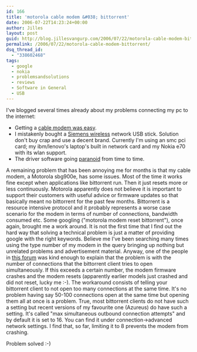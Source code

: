 ```yaml
---
id: 166
title: 'motorola cable modem &#038; bittorrent'
date: 2006-07-22T14:23:24+00:00
author: Jilles
layout: post
guid: http://blog.jillesvangurp.com/2006/07/22/motorola-cable-modem-bittorrent/
permalink: /2006/07/22/motorola-cable-modem-bittorrent/
dsq_thread_id:
  - "338602468"
tags:
  - google
  - nokia
  - problemsandsolutions
  - reviews
  - Software in General
  - USB
---
```

I've blogged several times already about my problems connecting my pc to the internet:
<ul>
	<li>Getting a <a href="http://blog.jillesvangurp.com/2005/10/07/back-online/">cable modem was easy</a>.</li>
	<li>I mistakenly bought a <a href="http://blog.jillesvangurp.com/2005/12/19/wireless-hell-2/">Siemens wireless</a> network USB stick. Solution don't buy crap and use a decent brand. Currently I'm using an smc pci card; my ibm/lenovo's laptop's built in network card and my Nokia e70 with its wlan support.</li>
	<li>The driver software going <a href="http://blog.jillesvangurp.com/2006/01/15/wlan-gone-paranoid/">paranoid</a> from time to time.</li>
</ul>
A remaining problem that has been annoying me for months is that my cable modem, a Motorola sbg900e, has some issues. Most of the time it works fine except when applications like bittorrent run. Then it just resets more or less continuously. Motorola apparently does not believe it is important to support their customers with useful advice or firmware updates so that basically meant no bittorrent for the past few months. Bittorrent is a resource intensive protocol and it probably represents a worse case scenario for the modem in terms of number of connections, bandwidth consumed etc.
Some googling ("motorola modem reset bittorrent"), once again, brought me a work around. It is not the first time that I find out the hard way that solving a technical problem is just a matter of providing google with the right keywords. Believe me I've been searching many times using the type number of my modem in the query bringing up nothing but unrelated problems and advertisement material.
Anyway, one of the people in <a href="http://www.neowin.net/forum/lofiversion/index.php/t233280.html">this forum</a> was kind enough to explain that the problem is with the number of connections that the bittorrent client tries to open simultaneously. If this exceeds a certain number, the modem firmware crashes and the modem resets (apparently earlier models just crashed and did not reset, lucky me :-). The workaround consists of telling your bittorrent client to not open too many connections at the same time. It's no problem having say 50-100 connections open at the same time but opening them all at once is a problem. True, most bittorrent clients do not have such a setting but recent versions of my favourite one (Azureus) do have such a setting. It's called "max simultaneous outbound connection attempts" and by default it is set to 16. You can find it under connection->advanced network settings. I find that, so far, limiting it to 8 prevents the modem from crashing.

Problem solved :-)